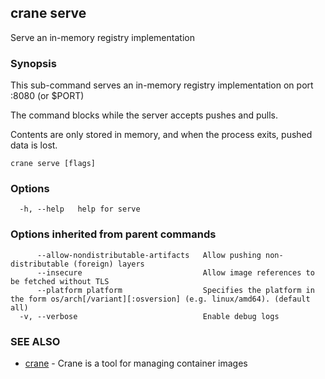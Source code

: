 ## crane serve

Serve an in-memory registry implementation

### Synopsis

This sub-command serves an in-memory registry implementation on port :8080 (or $PORT)

The command blocks while the server accepts pushes and pulls.

Contents are only stored in memory, and when the process exits, pushed data is lost.

```
crane serve [flags]
```

### Options

```
  -h, --help   help for serve
```

### Options inherited from parent commands

```
      --allow-nondistributable-artifacts   Allow pushing non-distributable (foreign) layers
      --insecure                           Allow image references to be fetched without TLS
      --platform platform                  Specifies the platform in the form os/arch[/variant][:osversion] (e.g. linux/amd64). (default all)
  -v, --verbose                            Enable debug logs
```

### SEE ALSO

* [crane](crane.md)	 - Crane is a tool for managing container images

